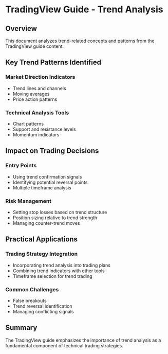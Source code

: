 # TradingView Guide - Trend Analysis

## Overview
This document analyzes trend-related concepts and patterns from the TradingView guide content.

## Key Trend Patterns Identified

### Market Direction Indicators
- Trend lines and channels
- Moving averages
- Price action patterns

### Technical Analysis Tools
- Chart patterns
- Support and resistance levels
- Momentum indicators

## Impact on Trading Decisions

### Entry Points
- Using trend confirmation signals
- Identifying potential reversal points
- Multiple timeframe analysis

### Risk Management
- Setting stop losses based on trend structure
- Position sizing relative to trend strength
- Managing counter-trend moves

## Practical Applications

### Trading Strategy Integration
- Incorporating trend analysis into trading plans
- Combining trend indicators with other tools
- Timeframe selection for trend trading

### Common Challenges
- False breakouts
- Trend reversal identification
- Managing conflicting signals

## Summary
The TradingView guide emphasizes the importance of trend analysis as a fundamental component of technical trading strategies.